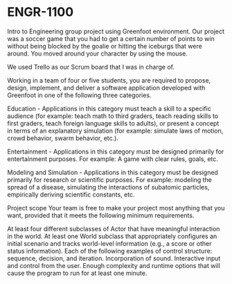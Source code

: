 # ENGR-1100
Intro to Engineering group project using Greenfoot environment. Our project was a soccer game that you had to get a certain number of points to win without being blocked by the goalie or hitting the iceburgs that were around. You moved around your character by using the mouse.

We used Trello as our Scrum board that I was in charge of.

Working in a team of four or five students, you are required to propose, design, implement, and deliver a software application developed with Greenfoot in one of the following three categories.

Education - Applications in this category must teach a skill to a specific audience (for example: teach math to third graders, teach reading skills to first graders, teach foreign language skills to adults), or present a concept in terms of an explanatory simulation (for example: simulate laws of motion, crowd behavior, swarm behavior, etc.).

Entertainment - Applications in this category must be designed primarily for entertainment purposes. For example: A game with clear rules, goals, etc.

Modeling and Simulation - Applications in this category must be designed primarily for research or scientific purposes. For example: modeling the spread of a disease, simulating the interactions of subatomic particles, empirically deriving scientific constants, etc.

Project scope
Your team is free to make your project most anything that you want, provided that it meets the following minimum requirements.

At least four different subclasses of Actor that have meaningful interaction in the world.
At least one World subclass that appropriately configures an initial scenario and tracks world-level information (e.g., a score or other status information).
Each of the following examples of control structure: sequence, decision, and iteration.
Incorporation of sound.
Interactive input and control from the user.
Enough complexity and runtime options that will cause the program to run for at least one minute.

